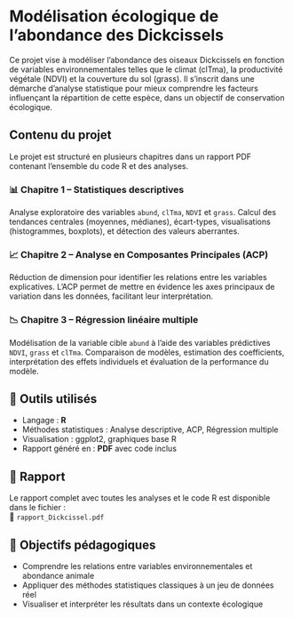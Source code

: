 # Modélisation écologique de l’abondance des Dickcissels

Ce projet vise à modéliser l’abondance des oiseaux Dickcissels en fonction de variables environnementales telles que le climat (clTma), la productivité végétale (NDVI) et la couverture du sol (grass). Il s’inscrit dans une démarche d’analyse statistique pour mieux comprendre les facteurs influençant la répartition de cette espèce, dans un objectif de conservation écologique.

## Contenu du projet

Le projet est structuré en plusieurs chapitres dans un rapport PDF contenant l’ensemble du code R et des analyses.

### 📊 Chapitre 1 – Statistiques descriptives
Analyse exploratoire des variables `abund`, `clTma`, `NDVI` et `grass`. Calcul des tendances centrales (moyennes, médianes), écart-types, visualisations (histogrammes, boxplots), et détection des valeurs aberrantes.

### 📈 Chapitre 2 – Analyse en Composantes Principales (ACP)
Réduction de dimension pour identifier les relations entre les variables explicatives. L’ACP permet de mettre en évidence les axes principaux de variation dans les données, facilitant leur interprétation.

### 📉 Chapitre 3 – Régression linéaire multiple
Modélisation de la variable cible `abund` à l’aide des variables prédictives `NDVI`, `grass` et `clTma`. Comparaison de modèles, estimation des coefficients, interprétation des effets individuels et évaluation de la performance du modèle.

## 🧰 Outils utilisés

- Langage : **R**
- Méthodes statistiques : Analyse descriptive, ACP, Régression multiple
- Visualisation : ggplot2, graphiques base R
- Rapport généré en : **PDF** avec code inclus

## 📄 Rapport

Le rapport complet avec toutes les analyses et le code R est disponible dans le fichier :  
📁 `rapport_Dickcissel.pdf`

## 📌 Objectifs pédagogiques

- Comprendre les relations entre variables environnementales et abondance animale
- Appliquer des méthodes statistiques classiques à un jeu de données réel
- Visualiser et interpréter les résultats dans un contexte écologique




